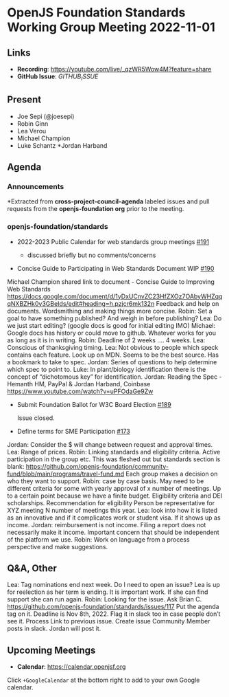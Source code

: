 # OpenJS Foundation Standards Working Group Meeting 2022-11-01

## Links

* **Recording**: https://youtube.com/live/_qzWR5Wow4M?feature=share
* **GitHub Issue**: $GITHUB_ISSUE$

## Present

* Joe Sepi (@joesepi)
* Robin Ginn
* Lea Verou
* Michael Champion
* Luke Schantz
*Jordan Harband


## Agenda


### Announcements

*Extracted from **cross-project-council-agenda** labeled issues and pull requests from the **openjs-foundation org** prior to the meeting.

### openjs-foundation/standards

* 2022-2023 Public Calendar for web standards group meetings [#191](https://github.com/openjs-foundation/standards/issues/191)
  * discussed briefly but no comments/concerns

* Concise Guide to Participating in Web Standards Document WIP [#190](https://github.com/openjs-foundation/standards/issues/190)

Michael Champion shared link to document - Concise Guide to Improving Web Standards
https://docs.google.com/document/d/1yDxUCnvZC23HfZXOz7OAbyWHZqqqNXBZHk0y3GBeIds/edit#heading=h.pzjcr6mk132n
Feedback and help on documents.  Wordsmithing and making things more concise.
Robin: Set a goal to have something published? And weigh in before publishing?
Lea: Do we just start editing? (google docs is good for initial editing IMO)
Michael: Google docs has history or could move to github. Whatever works for you as long as it is in writing.
 Robin: Deadline of 2 weeks …. 4 weeks. Lea: Conscious of thanksgiving timing.
Lea: Not obvious to people which speck contains each feature.  Look up on MDN.  Seems to be the best source. Has a bookmark to take to spec.
Jordan: Series of questions to help determine which spec to point to.
Luke: In plant/biology identification there is the concept of “dichotomous key” for identification.
Jordan: Reading the Spec - Hemanth HM, PayPal & Jordan Harband, Coinbase https://www.youtube.com/watch?v=uPFOdaGe9Zw




* Submit Foundation Ballot for W3C Board Election [#189](https://github.com/openjs-foundation/standards/issues/189)

	Issue closed.

* Define terms for SME Participation [#173](https://github.com/openjs-foundation/standards/issues/173)

Jordan: Consider the $ will change between request and approval times.  
Lea: Range of prices.
Robin: Linking standards and eligibility criteria. Active participation in the group etc.
This was fleshed out but standards section is blank:
https://github.com/openjs-foundation/community-fund/blob/main/programs/travel-fund.md
Each group makes a decision on who they want to support.
Robin: case by case basis. May need to be different criteria for some with yearly approval of x number of meetings.  Up to a certain point because we have a finite budget.
Eligibility criteria and DEI scholarships. 
Recommendation for eligibility
Person be representative for XYZ meeting N number of meetings this year.
Lea: look into how it is listed as an innovative and if it complicates work or student visa.
If it shows up as income.
Jordan: reimbursement is not income. Filing a report does not necessarily make it income. Important concern that should be independent of the platform we use.
Robin: Work on language from a process perspective and make suggestions.


## Q&A, Other

Lea: Tag nominations end next week. Do I need to open an issue? Lea is up for reelection as her term is ending. It is important work. If she can find support she can run again.
Robin: Looking for the issue. Ask Brian C.
https://github.com/openjs-foundation/standards/issues/117
Put the agenda tag on it.  Deadline is Nov 8th, 2022. 
Flag it in slack too in case people don’t see it.
Process
Link to previous issue. Create issue
Community Member posts in slack. Jordan will post it.

## Upcoming Meetings

* **Calendar**: <https://calendar.openjsf.org>

Click `+GoogleCalendar` at the bottom right to add to your own Google calendar.

